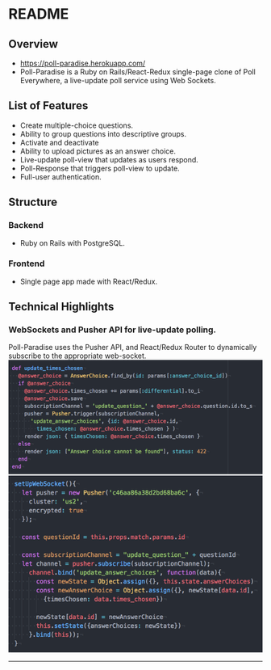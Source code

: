 # README

## Overview
- https://poll-paradise.herokuapp.com/
- Poll-Paradise is a Ruby on Rails/React-Redux single-page clone of Poll Everywhere, a live-update poll service using Web Sockets.

## List of Features
- Create multiple-choice questions.
- Ability to group questions into descriptive groups.
- Activate and deactivate
- Ability to upload pictures as an answer choice.
- Live-update poll-view that updates as users respond.
- Poll-Response that triggers poll-view to update.
- Full-user authentication.

## Structure
### Backend
- Ruby on Rails with PostgreSQL.

### Frontend
- Single page app made with React/Redux.

## Technical Highlights
  ### WebSockets and Pusher API for live-update polling.

  Poll-Paradise uses the Pusher API, and React/Redux Router to dynamically subscribe to the appropriate web-socket.
  ![Web-Socket-Backend](public/code-screenshots/web-socket-backend.png)
  ![Web-Socket-Frontend](public/code-screenshots/web-socket-frontend.png)

---
